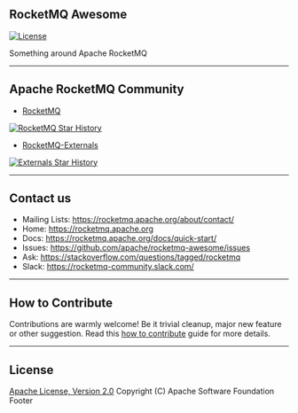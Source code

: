 ## RocketMQ Awesome
[![License](https://img.shields.io/badge/license-Apache%202-4EB1BA.svg)](https://www.apache.org/licenses/LICENSE-2.0.html)

Something around Apache RocketMQ

----------
## Apache RocketMQ Community
* [RocketMQ](https://github.com/apache/rocketmq)

[![RocketMQ Star History](https://api.star-history.com/svg?repos=apache/rocketmq&type=Date)](https://star-history.com/#pache/rocketmq&Date)

* [RocketMQ-Externals](https://github.com/apache/rocketmq-externals)

[![Externals Star History](https://api.star-history.com/svg?repos=apache/rocketmq-externals&type=Date)](https://star-history.com/#pache/rocketmq-externals&Date)

----------
## Contact us
* Mailing Lists: <https://rocketmq.apache.org/about/contact/>
* Home: <https://rocketmq.apache.org>
* Docs: <https://rocketmq.apache.org/docs/quick-start/>
* Issues: <https://github.com/apache/rocketmq-awesome/issues>
* Ask: <https://stackoverflow.com/questions/tagged/rocketmq>
* Slack: <https://rocketmq-community.slack.com/>
 
---------- 
## How to Contribute
  Contributions are warmly welcome! Be it trivial cleanup, major new feature or other suggestion. Read this [how to contribute](http://rocketmq.apache.org/docs/how-to-contribute/) guide for more details. 
   
   
----------
## License
  [Apache License, Version 2.0](http://www.apache.org/licenses/LICENSE-2.0.html) Copyright (C) Apache Software Foundation
Footer

